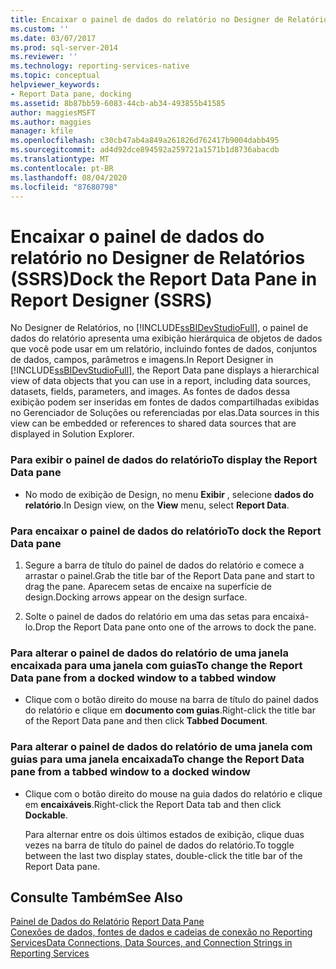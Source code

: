 ```yaml
---
title: Encaixar o painel de dados do relatório no Designer de Relatórios (SSRS) | Microsoft Docs
ms.custom: ''
ms.date: 03/07/2017
ms.prod: sql-server-2014
ms.reviewer: ''
ms.technology: reporting-services-native
ms.topic: conceptual
helpviewer_keywords:
- Report Data pane, docking
ms.assetid: 8b87bb59-6083-44cb-ab34-493855b41585
author: maggiesMSFT
ms.author: maggies
manager: kfile
ms.openlocfilehash: c30cb47ab4a849a261826d762417b9004dabb495
ms.sourcegitcommit: ad4d92dce894592a259721a1571b1d8736abacdb
ms.translationtype: MT
ms.contentlocale: pt-BR
ms.lasthandoff: 08/04/2020
ms.locfileid: "87680798"
---
```

# <a name="dock-the-report-data-pane-in-report-designer-ssrs"></a><span data-ttu-id="3400c-102">Encaixar o painel de dados do relatório no Designer de Relatórios (SSRS)</span><span class="sxs-lookup"><span data-stu-id="3400c-102">Dock the Report Data Pane in Report Designer (SSRS)</span></span>
  <span data-ttu-id="3400c-103">No Designer de Relatórios, no [!INCLUDE[ssBIDevStudioFull](../../includes/ssbidevstudiofull-md.md)], o painel de dados do relatório apresenta uma exibição hierárquica de objetos de dados que você pode usar em um relatório, incluindo fontes de dados, conjuntos de dados, campos, parâmetros e imagens.</span><span class="sxs-lookup"><span data-stu-id="3400c-103">In Report Designer in [!INCLUDE[ssBIDevStudioFull](../../includes/ssbidevstudiofull-md.md)], the Report Data pane displays a hierarchical view of data objects that you can use in a report, including data sources, datasets, fields, parameters, and images.</span></span> <span data-ttu-id="3400c-104">As fontes de dados dessa exibição podem ser inseridas em fontes de dados compartilhadas exibidas no Gerenciador de Soluções ou referenciadas por elas.</span><span class="sxs-lookup"><span data-stu-id="3400c-104">Data sources in this view can be embedded or references to shared data sources that are displayed in Solution Explorer.</span></span>  
  
### <a name="to-display-the-report-data-pane"></a><span data-ttu-id="3400c-105">Para exibir o painel de dados do relatório</span><span class="sxs-lookup"><span data-stu-id="3400c-105">To display the Report Data pane</span></span>  
  
-   <span data-ttu-id="3400c-106">No modo de exibição de Design, no menu **Exibir** , selecione **dados do relatório**.</span><span class="sxs-lookup"><span data-stu-id="3400c-106">In Design view, on the **View** menu, select **Report Data**.</span></span>  
  
### <a name="to-dock-the-report-data-pane"></a><span data-ttu-id="3400c-107">Para encaixar o painel de dados do relatório</span><span class="sxs-lookup"><span data-stu-id="3400c-107">To dock the Report Data pane</span></span>  
  
1.  <span data-ttu-id="3400c-108">Segure a barra de título do painel de dados do relatório e comece a arrastar o painel.</span><span class="sxs-lookup"><span data-stu-id="3400c-108">Grab the title bar of the Report Data pane and start to drag the pane.</span></span> <span data-ttu-id="3400c-109">Aparecem setas de encaixe na superfície de design.</span><span class="sxs-lookup"><span data-stu-id="3400c-109">Docking arrows appear on the design surface.</span></span>  
  
2.  <span data-ttu-id="3400c-110">Solte o painel de dados do relatório em uma das setas para encaixá-lo.</span><span class="sxs-lookup"><span data-stu-id="3400c-110">Drop the Report Data pane onto one of the arrows to dock the pane.</span></span>  
  
### <a name="to-change-the-report-data-pane-from-a-docked-window-to-a-tabbed-window"></a><span data-ttu-id="3400c-111">Para alterar o painel de dados do relatório de uma janela encaixada para uma janela com guias</span><span class="sxs-lookup"><span data-stu-id="3400c-111">To change the Report Data pane from a docked window to a tabbed window</span></span>  
  
-   <span data-ttu-id="3400c-112">Clique com o botão direito do mouse na barra de título do painel dados do relatório e clique em **documento com guias**.</span><span class="sxs-lookup"><span data-stu-id="3400c-112">Right-click the title bar of the Report Data pane and then click **Tabbed Document**.</span></span>  
  
### <a name="to-change-the-report-data-pane-from-a-tabbed-window-to-a-docked-window"></a><span data-ttu-id="3400c-113">Para alterar o painel de dados do relatório de uma janela com guias para uma janela encaixada</span><span class="sxs-lookup"><span data-stu-id="3400c-113">To change the Report Data pane from a tabbed window to a docked window</span></span>  
  
-   <span data-ttu-id="3400c-114">Clique com o botão direito do mouse na guia dados do relatório e clique em **encaixáveis**.</span><span class="sxs-lookup"><span data-stu-id="3400c-114">Right-click the Report Data tab and then click **Dockable**.</span></span>  
  
     <span data-ttu-id="3400c-115">Para alternar entre os dois últimos estados de exibição, clique duas vezes na barra de título do painel de dados do relatório.</span><span class="sxs-lookup"><span data-stu-id="3400c-115">To toggle between the last two display states, double-click the title bar of the Report Data pane.</span></span>  
  
## <a name="see-also"></a><span data-ttu-id="3400c-116">Consulte Também</span><span class="sxs-lookup"><span data-stu-id="3400c-116">See Also</span></span>  
 <span data-ttu-id="3400c-117">[Painel de Dados do Relatório](../report-data/report-data-pane.md) </span><span class="sxs-lookup"><span data-stu-id="3400c-117">[Report Data Pane](../report-data/report-data-pane.md) </span></span>  
 [<span data-ttu-id="3400c-118">Conexões de dados, fontes de dados e cadeias de conexão no Reporting Services</span><span class="sxs-lookup"><span data-stu-id="3400c-118">Data Connections, Data Sources, and Connection Strings in Reporting Services</span></span>](../data-connections-data-sources-and-connection-strings-in-reporting-services.md)  
  
  
